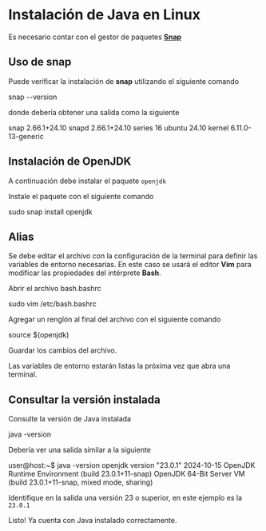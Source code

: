 # Instalación de Java en Linux

<warning>
    <p>
        Es necesario contar con el gestor de paquetes <a href="https://snapcraft.io"><b>Snap</b></a> 
    </p>
</warning>

## Uso de snap

Puede verificar la instalación de **snap** utilizando el siguiente comando

<code-block lang="console">snap --version</code-block>

donde debería obtener una salida como la siguiente

<code-block lang="plain text">
snap    2.66.1+24.10
snapd   2.66.1+24.10
series  16
ubuntu  24.10
kernel  6.11.0-13-generic
</code-block>

## Instalación de OpenJDK

A continuación debe instalar el paquete
<code>openjdk</code>

Instale el paquete con el siguiente comando

<code-block lang="console">sudo snap install openjdk</code-block>

## Alias

Se debe editar el archivo con la configuración de la terminal para
definir las variables de entorno necesarias. En este caso se usará el editor **Vim**
para modificar las propiedades del intérprete **Bash**.

Abrir el archivo <shortcut>bash.bashrc</shortcut>

<code-block lang="console">sudo vim /etc/bash.bashrc</code-block>

Agregar un renglón al final del archivo con el siguiente comando

<code-block lang="console">source $(openjdk)</code-block>

Guardar los cambios del archivo. 

Las variables de entorno estarán listas la próxima vez que abra una terminal.

## Consultar la versión instalada

Consulte la versión de Java instalada

<code-block lang="console">java -version</code-block>

Debería ver una salida similar a la siguiente

<code-block lang="plain text">
user@host:~$ java -version
openjdk version "23.0.1" 2024-10-15
OpenJDK Runtime Environment (build 23.0.1+11-snap)
OpenJDK 64-Bit Server VM (build 23.0.1+11-snap, mixed mode, sharing)
</code-block>

Identifique en la salida una versión
<shortcut>23</shortcut> o superior, en este ejemplo es la <code>23.0.1</code>

<note>
    <p>
        Listo! Ya cuenta con Java instalado correctamente.
    </p>
</note>
